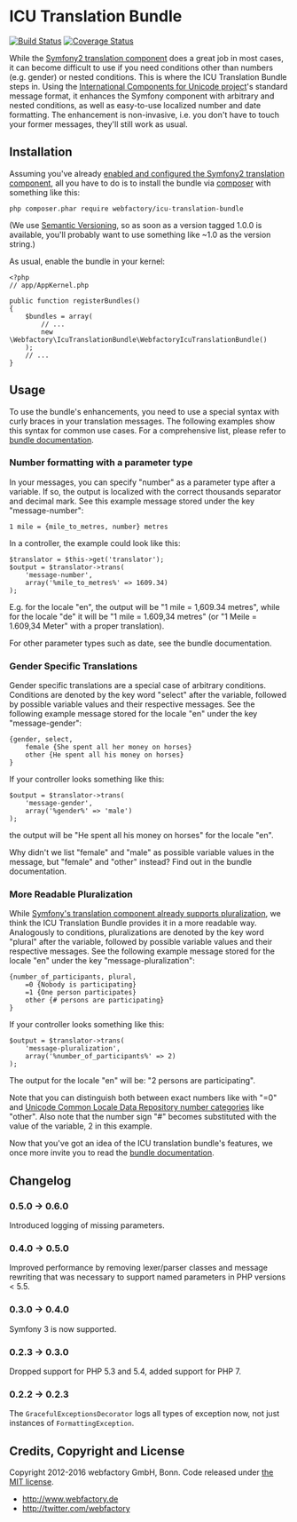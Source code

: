# ICU Translation Bundle #

[![Build Status](https://travis-ci.org/webfactory/icu-translation-bundle.png?branch=master)](https://travis-ci.org/webfactory/icu-translation-bundle)
[![Coverage Status](https://coveralls.io/repos/webfactory/icu-translation-bundle/badge.png?branch=master)](https://coveralls.io/r/webfactory/icu-translation-bundle?branch=master)

While the [Symfony2 translation component](http://symfony.com/doc/current/components/translation/index.html) does a
great job in most cases, it can become difficult to use if you need conditions other than numbers (e.g. gender) or
nested conditions. This is where the ICU Translation Bundle steps in. Using the [International Components for Unicode
project](http://site.icu-project.org/)'s standard message format, it enhances the Symfony component with arbitrary and
nested conditions, as well as easy-to-use localized number and date formatting. The enhancement is non-invasive, i.e.
you don't have to touch your former messages, they'll still work as usual.

## Installation ##

Assuming you've already [enabled and configured the Symfony2 translation component](http://symfony.com/doc/current/book/translation.html#book-translation-configuration),
all you have to do is to install the bundle via [composer](https://getcomposer.org) with something like this:

    php composer.phar require webfactory/icu-translation-bundle

(We use [Semantic Versioning](http://semver.org/), so as soon as a version tagged 1.0.0 is available, you'll probably
want to use something like ~1.0 as the version string.)

As usual, enable the bundle in your kernel:

    <?php
    // app/AppKernel.php

    public function registerBundles()
    {
        $bundles = array(
            // ...
            new \Webfactory\IcuTranslationBundle\WebfactoryIcuTranslationBundle()
        );
        // ...
    }

## Usage ##

To use the bundle's enhancements, you need to use a special syntax with curly braces in your translation messages. The
following examples show this syntax for common use cases. For a comprehensive list, please refer to [bundle
documentation](Resources/doc/index.rst).

### Number formatting with a parameter type ###

In your messages, you can specify "number" as a parameter type after a variable. If so, the output is localized with the
correct thousands separator and decimal mark. See this example message stored under the key "message-number":

    1 mile = {mile_to_metres, number} metres

In a controller, the example could look like this:

    $translator = $this->get('translator');
    $output = $translator->trans(
        'message-number',
        array('%mile_to_metres%' => 1609.34)
    );

E.g. for the locale "en", the output will be "1 mile = 1,609.34 metres", while for the locale "de" it will be "1 mile =
1.609,34 metres" (or "1 Meile = 1.609,34 Meter" with a proper translation).

For other parameter types such as date, see the bundle documentation.

### Gender Specific Translations ###

Gender specific translations are a special case of arbitrary conditions. Conditions are denoted by the key word "select"
after the variable, followed by possible variable values and their respective messages. See the following example
message stored for the locale "en" under the key "message-gender":

    {gender, select,
        female {She spent all her money on horses}
        other {He spent all his money on horses}
    }

If your controller looks something like this:

    $output = $translator->trans(
        'message-gender',
        array('%gender%' => 'male')
    );

the output will be "He spent all his money on horses" for the locale "en".

Why didn't we list "female" and "male" as possible variable values in the message, but "female" and "other" instead?
Find out in the bundle documentation.

### More Readable Pluralization ###

While [Symfony's translation component already supports pluralization](http://symfony.com/doc/current/components/translation/usage.html#component-translation-pluralization),
we think the ICU Translation Bundle provides it in a more readable way. Analogously to conditions, pluralizations are
denoted by the key word "plural" after the variable, followed by possible variable values and their respective messages.
See the following example message stored for the locale "en" under the key "message-pluralization":

    {number_of_participants, plural,
        =0 {Nobody is participating}
        =1 {One person participates}
        other {# persons are participating}
    }

If your controller looks something like this:

    $output = $translator->trans(
        'message-pluralization',
        array('%number_of_participants%' => 2)
    );

The output for the locale "en" will be: "2 persons are participating".

Note that you can distinguish both between exact numbers like with "=0" and [Unicode Common Locale Data Repository
number categories](http://www.unicode.org/cldr/charts/latest/supplemental/language_plural_rules.html) like "other". Also
note that the number sign "#" becomes substituted with the value of the variable, 2 in this example.

Now that you've got an idea of the ICU translation bundle's features, we once more invite you to read the [bundle
documentation](Resources/doc/index.rst).

## Changelog ##

### 0.5.0 -> 0.6.0 ###

Introduced logging of missing parameters.

### 0.4.0 -> 0.5.0 ###

Improved performance by removing lexer/parser classes and message rewriting that was necessary to support named
parameters in PHP versions < 5.5.

### 0.3.0 -> 0.4.0 ###

Symfony 3 is now supported.

### 0.2.3 -> 0.3.0 ###

Dropped support for PHP 5.3 and 5.4, added support for PHP 7.

### 0.2.2 -> 0.2.3 ###

The ``GracefulExceptionsDecorator`` logs all types of exception now, not just instances of ``FormattingException``.

Credits, Copyright and License
------------------------------
Copyright 2012-2016 webfactory GmbH, Bonn. Code released under [the MIT license](LICENSE).

- <http://www.webfactory.de>
- <http://twitter.com/webfactory>
